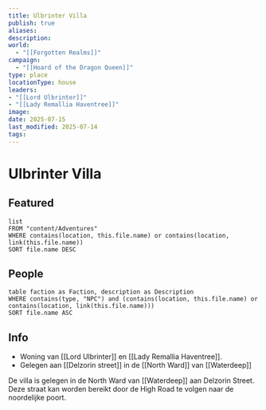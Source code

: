 ```yaml
---
title: Ulbrinter Villa
publish: true
aliases: 
description: 
world:
  - "[[Forgotten Realms]]"
campaign:
  - "[[Hoard of the Dragon Queen]]"
type: place
locationType: house
leaders:
- "[[Lord Ulbrinter]]"
- "[[Lady Remallia Haventree]]"
image: 
date: 2025-07-15
last_modified: 2025-07-14
tags: 
---
```

# Ulbrinter Villa

## Featured
```dataview
list
FROM "content/Adventures"
WHERE contains(location, this.file.name) or contains(location, link(this.file.name))
SORT file.name DESC
```
## People
```dataview
table faction as Faction, description as Description
WHERE contains(type, "NPC") and (contains(location, this.file.name) or contains(location, link(this.file.name)))
SORT file.name ASC
```
## Info
* Woning van [[Lord Ulbrinter]] en [[Lady Remallia Haventree]]. 
* Gelegen aan [[Delzorin street]] in de [[North Ward]] van [[Waterdeep]]

De villa is gelegen in de North Ward van [[Waterdeep]] aan Delzorin Street. Deze straat kan worden bereikt door de High Road te volgen naar de noordelijke poort.

